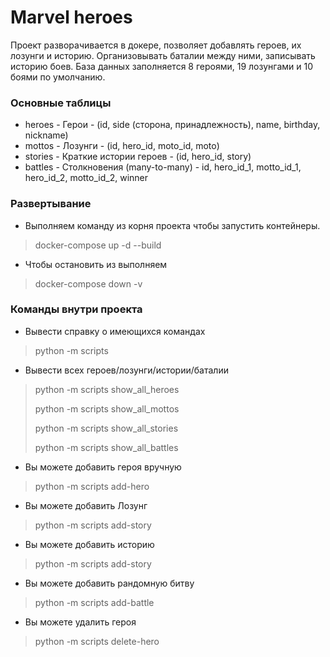 # Marvel heroes
Проект разворачивается в докере, позволяет добавлять героев, их лозунги и историю. Организовывать баталии между ними, записывать историю боев.
База данных заполняется 8 героями, 19 лозунгами и 10 боями по умолчанию.
### Основные таблицы 
- heroes - Герои - (id, side (сторона, принадлежность), name, birthday, nickname)
- mottos - Лозунги - (id, hero_id, moto_id, moto)
- stories - Краткие истории героев - (id, hero_id, story)
- battles - Столкновения (many-to-many) - id, hero_id_1, motto_id_1, hero_id_2, motto_id_2, winner
### Развертывание 
- Выполняем команду из корня проекта чтобы запустить контейнеры.
> docker-compose up -d --build
- Чтобы остановить из выполняем 
> docker-compose down -v
### Команды внутри проекта
- Вывести справку о имеющихся командах
> python -m scripts
- Вывести всех героев/лозунги/истории/баталии
> python -m scripts show_all_heroes
> 
> python -m scripts show_all_mottos
> 
> python -m scripts show_all_stories
> 
> python -m scripts show_all_battles
- Вы можете добавить героя вручную
> python -m scripts add-hero
- Вы можете добавить Лозунг
> python -m scripts add-story
- Вы можете добавить историю
> python -m scripts add-story
- Вы можете добавить рандомную битву
> python -m scripts add-battle
- Вы можете удалить героя
> python -m scripts delete-hero
